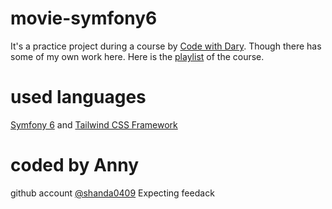 # movie-symfony6
It's a practice project during a course by [Code with Dary](https://www.youtube.com/c/CodeWithDary). Though there has some of my own work here.
Here is the [playlist](https://youtube.com/playlist?list=PLFHz2csJcgk-t8ErN1BHUUxTNj45dkSqS) of the course.

# used languages
[Symfony 6](https://symfony.com/) and [Tailwind CSS Framework](https://tailwindcss.com/)


# coded by Anny
github account [@shanda0409](https://github.com/shanda0409)
Expecting feedack
